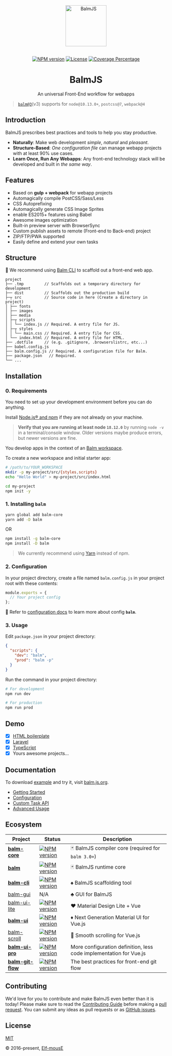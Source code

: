<div align="center">
  <a href="https://balm.js.org/">
    <img width="128" height="128" src="https://balm.js.org/logo.png" alt="BalmJS">
  </a>
  <br>
  <br>

[![NPM version][balm-image]][balm-url]
[![License][license-image]][license-url]
[![Coverage Percentage][cover-image]][cover-url]

  <h1>BalmJS</h1>
  <p>An universal Front-End workflow for webapps</p>
</div>

> [`balm@3`](https://github.com/balmjs/balm/tree/master)(v3) supports for `node@10.13.0+`, `postcss@7`, `webpack@4`

## Introduction

BalmJS prescribes best practices and tools to help you stay productive.

- **Naturally**: Make web development _simple_, _natural_ and _pleasant_.
- **Structure-Based**: _One configuration file_ can manage webapp projects with at least 90% use cases.
- **Learn Once, Run Any Webapps**: Any front-end technology stack will be developed and built in _the same way_.

## Features

- Based on **gulp + webpack** for webapp projects
- Automagically compile PostCSS/Sass/Less
- CSS Autoprefixing
- Automagically generate CSS Image Sprites
- enable ES2015+ features using Babel
- Awesome images optimization
- Built-in preview server with BrowserSync
- Custom publish assets to remote (Front-end to Back-end) project
- ZIP/FTP/PWA supported
- Easily define and extend your own tasks

## Structure

:rocket: We recommend using [Balm CLI](https://github.com/balmjs/balm-cli) to scaffold out a front-end web app.

```
project
├── .tmp         // Scaffolds out a temporary directory for development
├── dist         // Scaffolds out the production build
├─┬ src          // Source code in here (Create a directory in project)
│ ├── fonts
│ ├── images
│ ├── media
│ ├─┬ scripts
│ │ └── index.js // Required. A entry file for JS.
│ ├─┬ styles
│ │ └── main.css // Required. A entry file for CSS.
│ └── index.html // Required. A entry file for HTML.
├── .dotfile     // (e.g. .gitignore, .browserslistrc, etc...)
├── babel.config.js
├── balm.config.js // Required. A configuration file for Balm.
├── package.json   // Required.
└── ...
```

## Installation

### 0. Requirements

You need to set up your development environment before you can do anything.

Install [Node.js® and npm](https://nodejs.org/en/download/) if they are not already on your machine.

> **Verify that you are running at least node `18.12.0`** by running `node -v` in a terminal/console window. Older versions maybe produce errors, but newer versions are fine.

You develop apps in the context of an [Balm workspace](https://balm.js.org/docs/guide/structure.html).

To create a new workspace and initial starter app:

```sh
# /path/to/YOUR_WORKSPACE
mkdir -p my-project/src/{styles,scripts}
echo "Hello World" > my-project/src/index.html

cd my-project
npm init -y
```

### 1. Installing `balm`

```sh
yarn global add balm-core
yarn add -D balm
```

OR

```sh
npm install -g balm-core
npm install -D balm
```

> We currently recommend using [Yarn](https://yarnpkg.com/en/docs/install) instead of npm.

### 2. Configuration

In your project directory, create a file named `balm.config.js` in your project root with these contents:

```js
module.exports = {
  // Your project config
};
```

:page_with_curl: Refer to [configuration docs](https://balm.js.org/docs/config/) to learn more about config **`balm`**.

### 3. Usage

Edit `package.json` in your project directory:

```json
{
  "scripts": {
    "dev": "balm",
    "prod": "balm -p"
  }
}
```

Run the command in your project directory:

```sh
# For development
npm run dev

# For production
npm run prod
```

## Demo

- [x] [HTML boilerplate](https://github.com/balmjs/demo-html5-boilerplate)
- [x] [Laravel](https://github.com/balmjs/demo-laravel)
- [x] [TypeScript](https://github.com/balmjs/demo-ts)
- [x] Yours awesome projects...

## Documentation

To download [example](https://balm.js.org/balm-example.zip) and try it, visit [balm.js.org](https://balm.js.org/docs/).

- [Getting Started](https://balm.js.org/docs/guide/getting-started.html)
- [Configuration](https://balm.js.org/docs/config/)
- [Custom Task API](https://balm.js.org/docs/api/)
- [Advanced Usage](https://balm.js.org/docs/advanced/)

## Ecosystem

| Project                                                    | Status                                                   | Description                                                        |
| ---------------------------------------------------------- | -------------------------------------------------------- | ------------------------------------------------------------------ |
| **[balm-core](https://github.com/balmjs/balm)**            | [![NPM version][balm-core-image]][balm-core-url]         | :black_joker: BalmJS compiler core (required for `balm 3.0+`)      |
| **[balm](https://github.com/balmjs/balm)**                 | [![NPM version][balm-image]][balm-url]                   | :black_joker: BalmJS runtime core                                  |
| **[balm-cli](https://github.com/balmjs/balm-cli)**         | [![NPM version][balm-cli-image]][balm-cli-url]           | :spades: BalmJS scaffolding tool                                   |
| [balm-gui](https://github.com/balmjs/balm-gui)             | N/A                                                      | :clubs: GUI for BalmJS                                             |
| [balm-ui-lite](https://github.com/balmjs/ui-vue-lite)      | [![NPM version][balm-ui-lite-image]][balm-ui-lite-url]   | :hearts: Material Design Lite + Vue                                |
| **[balm-ui](https://github.com/balmjs/ui-vue)**            | [![NPM version][balm-ui-image]][balm-ui-url]             | :diamonds: Next Generation Material UI for Vue.js                  |
| [balm-scroll](https://github.com/balmjs/balm-scroll)       | [![NPM version][balm-scroll-image]][balm-scroll-url]     | :scroll: Smooth scrolling for Vue.js                               |
| **[balm-ui-pro](https://github.com/balmjs/balm-ui-pro)**   | [![NPM version][balm-ui-pro-image]][balm-ui-pro-url]     | More configuration definition, less code implementation for Vue.js |
| **[balm-git-flow](https://github.com/balmjs/balm-ui-pro)** | [![NPM version][balm-git-flow-image]][balm-git-flow-url] | The best practices for front-end git flow                          |

## Contributing

We'd love for you to contribute and make BalmJS even better than it is today! Please make sure to read the [Contributing Guide](https://github.com/balmjs/balm/blob/main/CONTRIBUTING.md) before making a [pull request](https://github.com/balmjs/balm/pulls). You can submit any ideas as pull requests or as [GitHub issues](https://github.com/balmjs/balm/issues).

## License

[MIT](https://opensource.org/licenses/MIT)

© 2016-present, [Elf-mousE](http://elf-mouse.me/)

[balm-core-image]: https://img.shields.io/npm/v/balm-core.svg
[balm-core-url]: https://npmjs.org/package/balm-core
[balm-image]: https://img.shields.io/npm/v/balm.svg
[balm-url]: https://npmjs.org/package/balm
[license-image]: https://img.shields.io/npm/l/balm-core.svg?sanitize=true
[license-url]: https://www.npmjs.com/package/balm-core
[cover-image]: https://coveralls.io/repos/balmjs/balm/badge.svg
[cover-url]: https://coveralls.io/r/balmjs/balm
[balm-cli-image]: https://img.shields.io/npm/v/balm-cli.svg
[balm-cli-url]: https://npmjs.org/package/balm-cli
[balm-ui-lite-image]: https://img.shields.io/npm/v/balm-ui-lite.svg
[balm-ui-lite-url]: https://npmjs.org/package/balm-ui-lite
[balm-ui-image]: https://img.shields.io/npm/v/balm-ui.svg
[balm-ui-url]: https://npmjs.org/package/balm-ui
[balm-scroll-image]: https://img.shields.io/npm/v/balm-scroll.svg
[balm-scroll-url]: https://npmjs.org/package/balm-scroll
[balm-ui-pro-image]: https://badge.fury.io/js/balm-ui-pro.svg
[balm-ui-pro-url]: https://npmjs.org/package/balm-ui-pro
[balm-git-flow-image]: https://badge.fury.io/js/balm-git-flow.svg
[balm-git-flow-url]: https://npmjs.org/package/balm-git-flow
